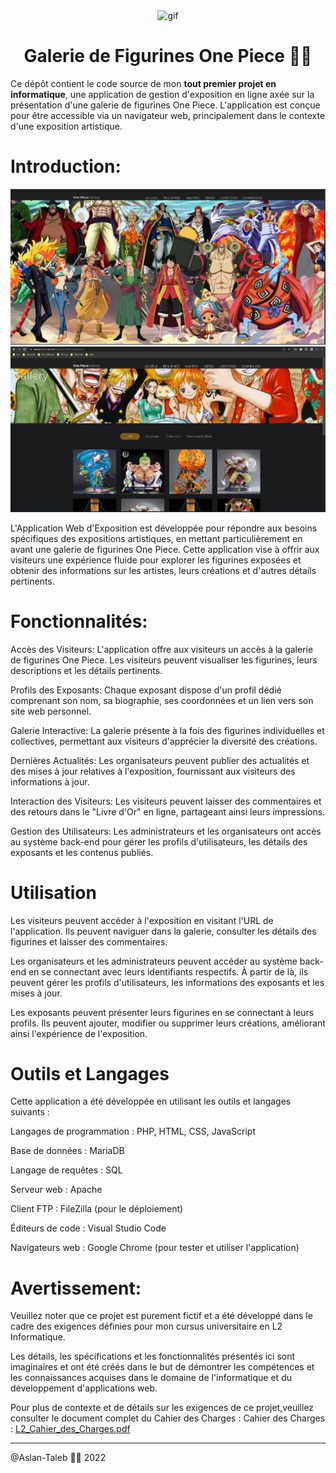 <p align="center">
<img width="" src="https://i.skyrock.net/3315/85713315/pics/3149528432_1_12_YQdpa2Aa.gif" align="center" alt="gif" />
<h1 align="center">Galerie de Figurines One Piece 🏴‍☠️
</h1>
</p>

Ce dépôt contient le code source de mon **tout premier projet en informatique**, une application de gestion d'exposition en ligne axée sur la présentation d'une galerie de figurines One Piece. L'application est conçue pour être accessible via un navigateur web, principalement dans le contexte d'une exposition artistique.

# Introduction:
![Image of My Project](screen_op_2.jpg)
![Image of My Project](screen_op_1.jpg)

L'Application Web d'Exposition est développée pour répondre aux besoins spécifiques des expositions artistiques, en mettant particulièrement en avant une galerie de figurines One Piece. Cette application vise à offrir aux visiteurs une expérience fluide pour explorer les figurines exposées et obtenir des informations sur les artistes, leurs créations et d'autres détails pertinents.

# Fonctionnalités:

Accès des Visiteurs: L'application offre aux visiteurs un accès à la galerie de figurines One Piece. Les visiteurs peuvent visualiser les figurines, leurs descriptions et les détails pertinents.

Profils des Exposants: Chaque exposant dispose d'un profil dédié comprenant son nom, sa biographie, ses coordonnées et un lien vers son site web personnel.

Galerie Interactive: La galerie présente à la fois des figurines individuelles et collectives, permettant aux visiteurs d'apprécier la diversité des créations.

Dernières Actualités: Les organisateurs peuvent publier des actualités et des mises à jour relatives à l'exposition, fournissant aux visiteurs des informations à jour.

Interaction des Visiteurs: Les visiteurs peuvent laisser des commentaires et des retours dans le "Livre d'Or" en ligne, partageant ainsi leurs impressions.

Gestion des Utilisateurs: Les administrateurs et les organisateurs ont accès au système back-end pour gérer les profils d'utilisateurs, les détails des exposants et les contenus publiés.


# Utilisation

Les visiteurs peuvent accéder à l'exposition en visitant l'URL de l'application. Ils peuvent naviguer dans la galerie, consulter les détails des figurines et laisser des commentaires.

Les organisateurs et les administrateurs peuvent accéder au système back-end en se connectant avec leurs identifiants respectifs. À partir de là, ils peuvent gérer les profils d'utilisateurs, les informations des exposants et les mises à jour.

Les exposants peuvent présenter leurs figurines en se connectant à leurs profils. Ils peuvent ajouter, modifier ou supprimer leurs créations, améliorant ainsi l'expérience de l'exposition.

# Outils et Langages
Cette application a été développée en utilisant les outils et langages suivants :

Langages de programmation : PHP, HTML, CSS, JavaScript

Base de données : MariaDB

Langage de requêtes : SQL

Serveur web : Apache

Client FTP : FileZilla (pour le déploiement)

Éditeurs de code : Visual Studio Code

Navigateurs web : Google Chrome (pour tester et utiliser l'application)


# Avertissement:
Veuillez noter que ce projet est purement fictif et a été développé dans le cadre des exigences définies pour mon cursus universitaire en L2 Informatique.

Les détails, les spécifications et les fonctionnalités présentés ici sont imaginaires et ont été créés dans le but de démontrer les compétences et les connaissances acquises dans le domaine de l'informatique et du développement d'applications web.

Pour plus de contexte et de détails sur les exigences de ce projet,veuillez consulter le document complet du Cahier des Charges : 
Cahier des Charges : [L2_Cahier_des_Charges.pdf](https://github.com/Aslan-Taleb/One-Piece-Gallery/files/8543541/L2_Cahier_des_Charges.pdf)

---

@Aslan-Taleb 🏴‍☠️ 2022



